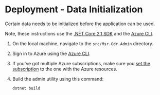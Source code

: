 # Deployment - Data Initialization

Certain data needs to be initialized before the application can be used.

Note, these instructions use the [.NET Core 2.1 SDK](https://dotnet.microsoft.com/download/dotnet-core/2.1) and the [Azure CLI](https://docs.microsoft.com/en-us/cli/azure/?view=azure-cli-latest).

1. On the local machine, navigate to the `src/Msr.Odr.Admin` directory.

1. Sign in to Azure using the [Azure CLI](https://docs.microsoft.com/en-us/cli/azure/authenticate-azure-cli?view=azure-cli-latest).

1. If you've got multiple Azure subscriptions, make sure you [set the subscription](https://docs.microsoft.com/en-us/cli/azure/account?view=azure-cli-latest#az-account-set) to the one with the Azure resources.

1. Build the admin utility using this command:

    ```
    dotnet build
    ```

